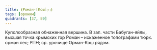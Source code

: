 ```yaml
---
title: ⦗Роман-[Кош]⒯⦘
tags: [ороним]
quadrants: [З7, Е9]
---
```


Куполообразная обнаженная вершина. В зап. части Бабуган-яйлы, высшая точка
крымских гор Роман – искаженное топографами тюрк. орман лес; РПН; ср. урочище
Орман-Кош рядом.
